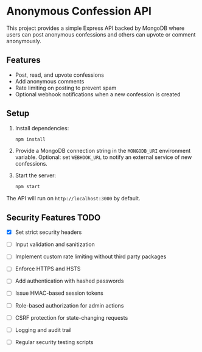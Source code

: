 # Anonymous Confession API

This project provides a simple Express API backed by MongoDB where users can post anonymous confessions and others can upvote or comment anonymously.

## Features

- Post, read, and upvote confessions
- Add anonymous comments
- Rate limiting on posting to prevent spam
- Optional webhook notifications when a new confession is created

## Setup

1. Install dependencies:
   ```bash
   npm install
   ```

2. Provide a MongoDB connection string in the `MONGODB_URI` environment variable. Optional: set `WEBHOOK_URL` to notify an external service of new confessions.

3. Start the server:
   ```bash
   npm start
   ```

The API will run on `http://localhost:3000` by default.

## Security Features TODO

- [x] Set strict security headers
- [ ] Input validation and sanitization
- [ ] Implement custom rate limiting without third party packages
- [ ] Enforce HTTPS and HSTS
- [ ] Add authentication with hashed passwords
- [ ] Issue HMAC-based session tokens
- [ ] Role-based authorization for admin actions
- [ ] CSRF protection for state-changing requests
- [ ] Logging and audit trail
- [ ] Regular security testing scripts

